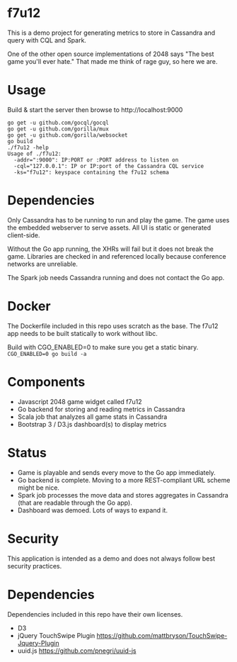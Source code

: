 f7u12
=====

This is a demo project for generating metrics to store in
Cassandra and query with CQL and Spark.

One of the other open source implementations of 2048 says "The best game you'll ever hate." That made me think of rage guy, so here we are.

Usage
=====

Build & start the server then browse to http://localhost:9000

```
go get -u github.com/gocql/gocql
go get -u github.com/gorilla/mux
go get -u github.com/gorilla/websocket
go build
./f7u12 -help
Usage of ./f7u12:
  -addr=":9000": IP:PORT or :PORT address to listen on
  -cql="127.0.0.1": IP or IP:port of the Cassandra CQL service
  -ks="f7u12": keyspace containing the f7u12 schema
```

Dependencies
============

Only Cassandra has to be running to run and play the game. The
game uses the embedded webserver to serve assets. All UI is static
or generated client-side.

Without the Go app running, the XHRs
will fail but it does not break the game. Libraries are checked in
and referenced locally because conference networks are unreliable.

The Spark job needs Cassandra running and does not contact the Go app.

Docker
======

The Dockerfile included in this repo uses scratch as the base. The
f7u12 app needs to be built statically to work without libc.

Build with CGO\_ENABLED=0 to make sure you get a static binary.
`CGO_ENABLED=0 go build -a`

Components
==========

* Javascript 2048 game widget called f7u12
* Go backend for storing and reading metrics in Cassandra
* Scala job that analyzes all game stats in Cassandra
* Bootstrap 3 / D3.js dashboard(s) to display metrics

Status
======

* Game is playable and sends every move to the Go app immediately.
* Go backend is complete. Moving to a more REST-compliant URL scheme might be nice.
* Spark job processes the move data and stores aggregates in Cassandra (that are readable through the Go app).
* Dashboard was demoed. Lots of ways to expand it.

Security
========

This application is intended as a demo and does not always follow best security practices.

Dependencies
============

Dependencies included in this repo have their own licenses.

* D3
* jQuery TouchSwipe Plugin https://github.com/mattbryson/TouchSwipe-Jquery-Plugin
* uuid.js https://github.com/pnegri/uuid-js

